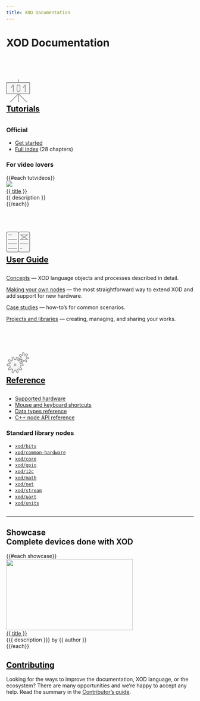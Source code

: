 ```yaml
---
title: XOD Documentation
---
```


<style>
/* Force linked headers to be black, not blue */
h2 a {
  color: black;
  text-decoration: underline;
}

h2.icon.header {
  padding: 1.5em 0 0.5em 0;
}

/* Style for tutorial/guide/reference icons */
.ui.icon.header img {
  width: 64px;
  opacity: 0.4;
}

#showcase-cards .card {
  width: 340px;
}

/* No space below a card image */
#showcase-cards .image {
  font-size: 0;
}

/* Keep all images the same size */
#showcase-cards .card img {
  width: 100%;
  height: 191px; /* Aspect ratio 16/9 for 340px width */
  object-fit: cover;
}
</style>

XOD Documentation
=================

<div class="ui three column doubling stackable horizontally padded grid">

<!------------------------ Tutorial ------------------------->
<div class="column">
<h2 class="ui icon header">
  <a href="./tutorial/">
    <img src="./__img__/tutorial.svg" />
  </a>
  <div class="content">
    <a href="./tutorial/">Tutorials</a>
  </div>
</h2>

<h3 class="ui header">Official</h3>

* [Get started](./tutorial/install/)
* [Full index](./tutorial/) (28 chapters)

<h3>For video lovers</h3>

<div class="ui relaxed list">
  {{#each tutvideos}}
    <div class="item">
      <img class="ui avatar image" src="{{ avatar }}">
      <div class="content">
        <a href="{{ url }}" target="_blank">{{ title }}</a>
        <!-- counter _blank underscore ↑ -->
        <div class="description">{{ description }}</div>
      </div>
    </div>
  {{/each}}
</div>

</div><!-- column -->

<!-------------------------- Guide -------------------------->
<div class="column">
<h2 class="ui icon header">
  <a href="./guide/">
    <img src="./__img__/guide.svg" />
  </a>
  <div class="content">
    <a href="./guide/">User Guide</a>
  </div>
</h2>

[Concepts](./guide/#concepts) — XOD language objects and processes
described in detail.

[Making your own nodes](./guide/#making-your-own-nodes) — the most
straightforward way to extend XOD and add support for new hardware.

[Case studies](./guide/#case-studies) — how-to’s for common scenarios.

[Projects and libraries](./guide/#projects-and-libraries) —
creating, managing, and sharing your works.

</div><!-- column -->

<!------------------------ Reference ------------------------>
<div class="column">
<h2 class="ui icon header">
  <a href="./reference">
    <img src="./__img__/reference.svg" />
  </a>
  <div class="content">
    <a href="./reference/">Reference</a>
  </div>
</h2>
<div><!-- A div to force the following list to be the first-child and suppress margins -->

* [Supported hardware](./reference/supported-hardware/) <i class="ui large green microchip icon"></i>
* [Mouse and keyboard shortcuts](./reference/shortcuts/)
* [Data types reference](./reference/data-types/)
* [C++ node API reference](./reference/node-cpp-api/)

</div>
<h3 class="ui header">Standard library nodes</h3>

* [`xod/bits`](https://xod.io/libs/xod/bits/)
* [`xod/common-hardware`](https://xod.io/libs/xod/common-hardware/)
* [`xod/core`](https://xod.io/libs/xod/core/) <i class="ui small yellow star outline icon"></i>
* [`xod/gpio`](https://xod.io/libs/xod/gpio/)
* [`xod/i2c`](https://xod.io/libs/xod/i2c/)
* [`xod/math`](https://xod.io/libs/xod/math/)
* [`xod/net`](https://xod.io/libs/xod/net/)
* [`xod/stream`](https://xod.io/libs/xod/stream/)
* [`xod/uart`](https://xod.io/libs/xod/uart/)
* [`xod/units`](https://xod.io/libs/xod/units/)

</div><!-- column -->

</div><!-- grid -->

---

<h2 id="showcase" class="ui header">
  <div class="content">
    Showcase
    <div class="sub header">Complete devices done with XOD</div>
  </div>
</h2>

<div id="showcase-cards" class="ui cards">
  {{#each showcase}}
    <div class="card">
      <div class="image">
        <a href="{{ url }}" target="_blank"><img src="{{ image }}" /></a>
        <!-- counter _blank underscore ↑ -->
      </div>
      <div class="content">
        <a class="header" href="{{ url }}" target="_blank">{{ title }}</a>
        <!-- counter _blank underscore ↑ -->
        <div class="meta">{{{ description }}} by {{ author }}</div>
      </div>
    </div>
  {{/each}}
</div>

<h2 id="contributing" class="ui header"><a href="./contributing/">Contributing</a></h2>

Looking for the ways to improve the documentation, XOD language, or the
ecosystem? There are many opportunities and we’re happy to accept any help.
Read the summary in the [Contributor’s guide](./contributing/).
